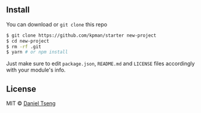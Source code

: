 ## Install

You can download or `git clone` this repo

```sh
$ git clone https://github.com/kpman/starter new-project
$ cd new-project
$ rm -rf .git
$ yarn # or npm install
```

Just make sure to edit `package.json`, `README.md` and `LICENSE` files accordingly with your module's info.

## License

MIT © [Daniel Tseng](https://github.com/kpman)
